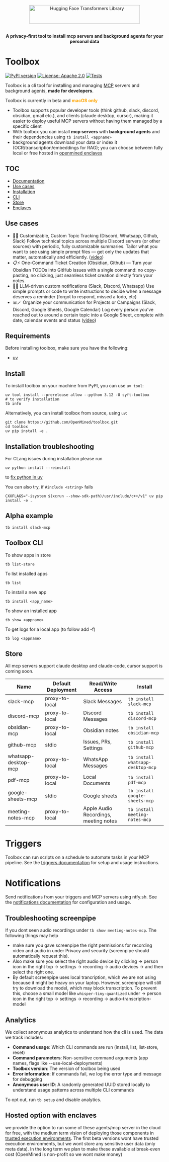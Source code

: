<p align="center">
<img alt="Hugging Face Transformers Library" src="https://raw.githubusercontent.com/OpenMined/toolbox/refs/heads/main/packages/toolbox/assets/ToolBox.svg" width="352" height="59" style="max-width: 100%;">
  <br/>
  <br/>
</p>

<p align="center"><b>A privacy-first tool to install mcp servers and background agents for your personal data</b></p>

# Toolbox

[![PyPI version](https://badge.fury.io/py/syft-toolbox.svg)](https://badge.fury.io/py/syft-toolbox)
[![License: Apache 2.0](https://img.shields.io/badge/License-Apache_2.0-blue.svg)](https://github.com/OpenMined/toolbox/blob/main/LICENSE)
[![Tests](https://github.com/OpenMined/toolbox/actions/workflows/pytest.yml/badge.svg)](https://github.com/OpenMined/toolbox/actions/workflows/ci.yml)

Toolbox is a cli tool for installing and managing [MCP](https://github.com/modelcontextprotocol/python-sdk) servers and background agents, **made for developers**.

Toolbox is currently in beta and <span style="color: orange;"><b>macOS only</b></span>

- Toolbox supports popular developer tools (think github, slack, discord, obsidian, gmail etc.), and clients (claude desktop, cursor), making it easier to deploy useful MCP servers without having them managed by a specific client
- With toolbox you can install **mcp servers** with **background agents** and their dependencies using
  `tb install <appname>`
- background agents download your data or index it (OCR/transcription/embeddings for RAG); you can choose between fully local or free hosted in [openmined enclaves](#hosted-option-with-enclaves)

## TOC

- [Documentation](https://openmined.github.io/toolbox/)
- [Use cases](#use-cases)
- [Installation](#install)
- [CLI](#toolbox-cli)
- [Store](#store)
- [Enclaves](#hosted-option-with-enclaves)

## Use cases

- 🧠🔎 Customizable, Custom Topic Tracking (Discord, Whatsapp, Github, Slack) Follow technical topics across multiple Discord servers (or other sources) with periodic, fully customizable summaries. Tailor what you want to see using simple prompt files — get only the updates that matter, automatically and efficiently. ([video](https://www.loom.com/share/d784d8afe18e41f39ee11e757a07abc7))
- 📋⚡ One-Command Ticket Creation (Obsidian, Github) — Turn your Obsidian TODOs into GitHub issues with a single command: no copy-pasting, no clicking, just seamless ticket creation directly from your notes.
- 🔔✨ LLM-driven custom notifications (Slack, Discord, Whatsapp) Use simple prompts or code to write instructions to decide when a message deserves a reminder (forgot to respond, missed a todo, etc)
- 📊🪄 Organize your communication for Projects or Campaigns (Slack, Discord, Google Sheets, Google Calendar) Log every person you’ve reached out to around a certain topic into a Google Sheet, complete with date, calendar events and status ([video](https://www.loom.com/share/4f285471edf442218dc9b8f27c03b27c))

## Requirements

Before installing toolbox, make sure you have the following:

- [uv](https://docs.astral.sh/uv/getting-started/installation/)

## Install

To install toolbox on your machine from PyPI, you can use `uv tool`:

```
uv tool install --prerelease allow --python 3.12 -U syft-toolbox
# to verify installation
tb info
```

Alternatively, you can install toolbox from source, using `uv`:

```
git clone https://github.com/OpenMined/toolbox.git
cd toolbox
uv pip install -e .
```

## Installation troubleshooting

For CLang issues during installation please run

```
uv python install --reinstall
```

to [fix python in uv](https://github.com/astral-sh/python-build-standalone/pull/414)

You can also try, if `#include <string>` fails

```
CXXFLAGS="-isystem $(xcrun --show-sdk-path)/usr/include/c++/v1" uv pip install -e .
```

## Alpha example

```
tb install slack-mcp
```

## Toolbox CLI

To show apps in store

```
tb list-store
```

To list installed apps

```
tb list
```

To install a new app

```
tb install <app_name>
```

To show an installed app

```
tb show <appname>
```

To get logs for a local app (to follow add -f)

```
tb log <appname>
```

## Store

All mcp servers support claude desktop and claude-code, cursor support is coming soon.

| Name                 | Default Deployment | Read/Write Access                     | Install                           |
| -------------------- | ------------------ | ------------------------------------- | --------------------------------- |
| slack-mcp            | proxy-to-local     | Slack Messages                        | `tb install slack-mcp`            |
| discord-mcp          | proxy-to-local     | Discord Messages                      | `tb install discord-mcp`          |
| obsidian-mcp         | proxy-to-local     | Obsidian notes                        | `tb install obsidian-mcp`         |
| github-mcp           | stdio              | Issues, PRs, Settings                 | `tb install github-mcp`           |
| whatsapp-desktop-mcp | proxy-to-local     | WhatsApp Messages                     | `tb install whatsapp-desktop-mcp` |
| pdf-mcp              | proxy-to-local     | Local Documents                       | `tb install pdf-mcp`              |
| google-sheets-mcp    | stdio              | Google sheets                         | `tb install google-sheets-mcp`    |
| meeting-notes-mcp    | proxy-to-local     | Apple Audio Recordings, meeting notes | `tb install meeting-notes-mcp`    |

# Triggers

Toolbox can run scripts on a schedule to automate tasks in your MCP pipeline. See the [triggers documentation](https://openmined.github.io/toolbox/latest/features/triggers/) for setup and usage instructions.

# Notifications

Send notifications from your triggers and MCP servers using ntfy.sh. See the [notifications documentation](https://openmined.github.io/toolbox/latest/features/notifications/) for configuration and usage.

## Troubleshooting screenpipe

If you dont seen audio recordings under `tb show meeting-notes-mcp`. The following things may help

- make sure you gave screenpipe the right permissions for recording video and audio in under Privacy and security (screenpipe should automatically request this).
- Also make sure you select the right audio device by clicking -> person icon in the right top -> settings -> recording -> audio devices -> and then select the right one.
- By default screenpipe uses local trancription, which we are not using because it might be heavy on your laptop. However, screenpipe will still try to download the model, which may block transcription. To prevent this, choose a small model like `whisper-tiny-quantized` under -> person icon in the right top -> settings -> recording -> audio-transcription-model

## Analytics

We collect anonymous analytics to understand how the cli is used. The data we track includes:

- **Command usage**: Which CLI commands are run (install, list, list-store, reset)
- **Command parameters**: Non-sensitive command arguments (app names, flags like --use-local-deployments)
- **Toolbox version**: The version of toolbox being used
- **Error information**: If commands fail, we log the error type and message for debugging
- **Anonymous user ID**: A randomly generated UUID stored locally to understand usage patterns across multiple CLI commands

To opt out, run `tb setup` and disable analytics.

## Hosted option with enclaves

we provide the option to run some of these agents/mcp server in the cloud for free, with the medium term vision of deploying those components in [trusted execution environments](https://en.wikipedia.org/wiki/Trusted_execution_environment). The first beta versions wont have trusted execution environments, but we wont store any sensitive user data (only meta data). In the long term we plan to make these available at break-even cost (OpenMined is non-profit so we wont make money)
